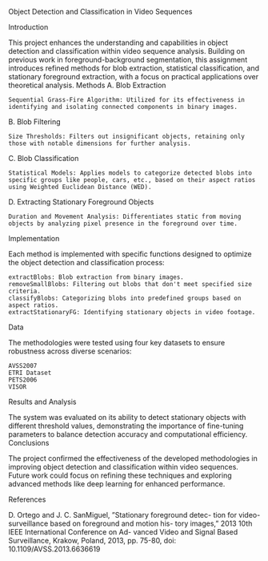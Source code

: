Object Detection and Classification in Video Sequences

Introduction

This project enhances the understanding and capabilities in object detection and classification within video sequence analysis. Building on previous work in foreground-background segmentation, this assignment introduces refined methods for blob extraction, statistical classification, and stationary foreground extraction, with a focus on practical applications over theoretical analysis.
Methods
A. Blob Extraction

    Sequential Grass-Fire Algorithm: Utilized for its effectiveness in identifying and isolating connected components in binary images.

B. Blob Filtering

    Size Thresholds: Filters out insignificant objects, retaining only those with notable dimensions for further analysis.

C. Blob Classification

    Statistical Models: Applies models to categorize detected blobs into specific groups like people, cars, etc., based on their aspect ratios using Weighted Euclidean Distance (WED).

D. Extracting Stationary Foreground Objects

    Duration and Movement Analysis: Differentiates static from moving objects by analyzing pixel presence in the foreground over time.

Implementation

Each method is implemented with specific functions designed to optimize the object detection and classification process:

    extractBlobs: Blob extraction from binary images.
    removeSmallBlobs: Filtering out blobs that don't meet specified size criteria.
    classifyBlobs: Categorizing blobs into predefined groups based on aspect ratios.
    extractStationaryFG: Identifying stationary objects in video footage.

Data

The methodologies were tested using four key datasets to ensure robustness across diverse scenarios:

    AVSS2007
    ETRI Dataset
    PETS2006
    VISOR

Results and Analysis

The system was evaluated on its ability to detect stationary objects with different threshold values, demonstrating the importance of fine-tuning parameters to balance detection accuracy and computational efficiency.
Conclusions

The project confirmed the effectiveness of the developed methodologies in improving object detection and classification within video sequences. Future work could focus on refining these techniques and exploring advanced methods like deep learning for enhanced performance.


References

D. Ortego and J. C. SanMiguel, ”Stationary foreground detec-
tion for video-surveillance based on foreground and motion his-
tory images,” 2013 10th IEEE International Conference on Ad-
vanced Video and Signal Based Surveillance, Krakow, Poland,
2013, pp. 75-80, doi: 10.1109/AVSS.2013.6636619

